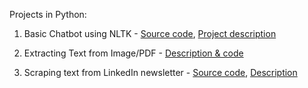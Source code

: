 Projects in Python:

1. Basic Chatbot using NLTK - [Source code](https://github.com/khushboo-gehi/Py-ML-DL/blob/main/Basic_chatbot_implementation_.ipynb), [Project description](https://khushboo-gehi.medium.com/a-not-so-perfect-chatbot-2de0040adb16)

2. Extracting Text from Image/PDF - [Description & code](https://khushboo-gehi.medium.com/extracting-text-from-image-pdf-8db262f716b1)

3. Scraping text from LinkedIn newsletter - [Source code](https://github.com/khushboo-gehi/Py-ML-DL/blob/main/Scrape_.ipynb), [Description](https://khushboo-gehi.medium.com/scraping-data-off-the-web-a5cb6677cc69)


